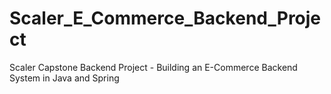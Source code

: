 # Scaler_E_Commerce_Backend_Project
Scaler Capstone Backend Project - Building an E-Commerce Backend System in Java and Spring
